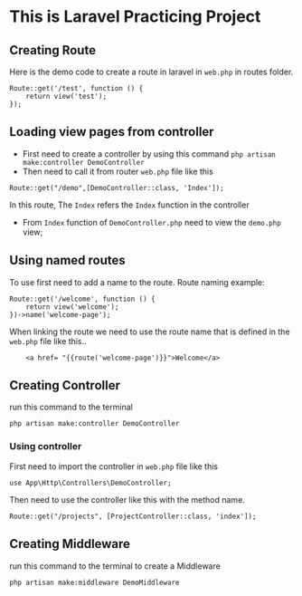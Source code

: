 # This is Laravel Practicing Project


## Creating Route
Here is the demo code to create a route in laravel in `web.php` in routes folder.
```
Route::get('/test', function () {
    return view('test');
});
```

## Loading view pages from controller
- First need to create a controller by using this command ```php artisan make:controller DemoController```
- Then need to call it from router ```web.php``` file like this 
```
Route::get("/demo",[DemoController::class, 'Index']);
``` 
In this route, The ```Index``` refers the ```Index``` function in the controller
- From ```Index``` function of ```DemoController.php``` need to view the ```demo.php``` view; 

## Using named routes
To use first need to add a name to the route. Route naming example: 
```
Route::get('/welcome', function () {
    return view('welcome');
})->name('welcome-page');
```
When linking the route we need to use the route name that is defined in the ```web.php``` file like this..
```
    <a href= "{{route('welcome-page')}}">Welcome</a>
```
## Creating Controller 
run this command to the terminal
````
php artisan make:controller DemoController
````

### Using controller 
First need to import the controller in ```web.php``` file like this 
````
use App\Http\Controllers\DemoController;

````
Then need to use the controller like this with the method name.  
````
Route::get("/projects", [ProjectController::class, 'index']);

````

## Creating Middleware
run this command to the terminal to create a Middleware
```
php artisan make:middleware DemoMiddleware
```
